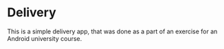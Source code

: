# Delivery
This is a simple delivery app, that was done as a part of an exercise for an Android university course.
